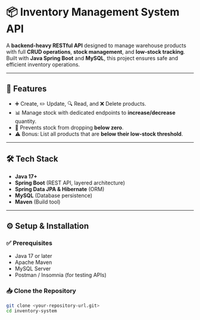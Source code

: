 # 📦 Inventory Management System API  

A **backend-heavy RESTful API** designed to manage warehouse products with full **CRUD operations**, **stock management**, and **low-stock tracking**. Built with **Java Spring Boot** and **MySQL**, this project ensures safe and efficient inventory operations.  

---

## 🚀 Features  

- ➕ Create, ✏️ Update, 🔍 Read, and ❌ Delete products.  
- 📊 Manage stock with dedicated endpoints to **increase/decrease** quantity.  
- 🚫 Prevents stock from dropping **below zero**.  
- ⚠️ Bonus: List all products that are **below their low-stock threshold**.  

---

## 🛠️ Tech Stack  

- **Java 17+**  
- **Spring Boot** (REST API, layered architecture)  
- **Spring Data JPA & Hibernate** (ORM)  
- **MySQL** (Database persistence)  
- **Maven** (Build tool)  

---

## ⚙️ Setup & Installation  

### ✅ Prerequisites  
- Java 17 or later  
- Apache Maven  
- MySQL Server  
- Postman / Insomnia (for testing APIs)  

### 📥 Clone the Repository  
```bash
git clone <your-repository-url.git>
cd inventory-system
